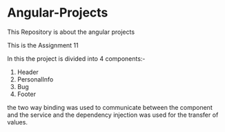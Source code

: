 # Angular-Projects
This Repository is about the angular projects

This is the Assignment 11

In this the project is divided into 4 components:-
1. Header
2. PersonalInfo
3. Bug
4. Footer

the two way binding was used to communicate between the component and the service and the dependency injection was used for the transfer of values.
